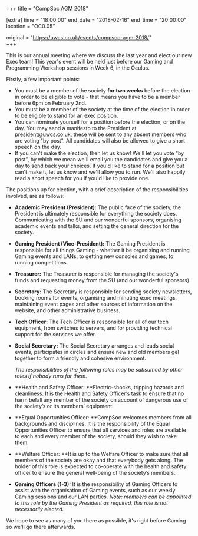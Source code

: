 +++
title = "CompSoc AGM 2018"

[extra]
time = "18:00:00"
end_date = "2018-02-16"
end_time = "20:00:00"
location = "OC0.05"

original = "https://uwcs.co.uk/events/compsoc-agm-2018/"    
+++

This is our annual meeting where we discuss the last year and elect our new Exec team\! This year's event will be held just before our Gaming and Programming Workshop sessions in Week 6, in the Oculus.

Firstly, a few important points:

  - You must be a member of the society **for two weeks** before the election in order to be eligible to vote - that means you have to be a member before 6pm on February 2nd.
  - You must be a member of the society at the time of the election in order to be eligible to stand for an exec position.
  - You can nominate yourself for a position before the election, or on the day. You may send a manifesto to the President at <president@uwcs.co.uk>, these will be sent to any absent members who are voting "by post". All candidates will also be allowed to give a short speech on the day.
  - If you can't make the election, then let us know\! We'll let you vote "by post", by which we mean we'll email you the candidates and give you a day to send back your choices. If you'd like to stand for a position but can't make it, let us know and we'll allow you to run. We'll also happily read a short speech for you if you'd like to provide one.

The positions up for election, with a brief description of the responsibilities involved, are as follows:

  - **Academic President (President):** The public face of the society, the President is ultimately responsible for everything the society does. Communicating with the SU and our wonderful sponsors, organising academic events and talks, and setting the general direction for the society.
  - **Gaming President (Vice-President):** The Gaming President is responsible for all things Gaming - whether it be organising and running Gaming events and LANs, to getting new consoles and games, to running competitions.
  - **Treasurer:** The Treasurer is responsible for managing the society's funds and requesting money from the SU (and our wonderful sponsors).
  - **Secretary:** The Secretary is responsible for sending society newsletters, booking rooms for events, organising and minuting exec meetings, maintaining event pages and other sources of information on the website, and other administrative business.
  - **Tech Officer:** The Tech Officer is responsible for all of our tech equipment, from switches to servers, and for providing technical support for the services we offer.
  - **Social Secretary:** The Social Secretary arranges and leads social events, participates in circles and ensure new and old members gel together to form a friendly and cohesive environment.  
      
    *The responsibilities of the following roles may be subsumed by other roles if nobody runs for them.*
  - **Health and Safety Officer: **Electric-shocks, tripping hazards and cleanliness. It is the Health and Safety Officer’s task to ensure that no harm befall any member of the society on account of dangerous use of the society’s or its members’ equipment.
  - **Equal Opportunities Officer: **CompSoc welcomes members from all backgrounds and disciplines. It is the responsibility of the Equal Opportunities Officer to ensure that all services and roles are available to each and every member of the society, should they wish to take them.
  - **Welfare Officer: **It is up to the Welfare Officer to make sure that all members of the society are okay and that everybody gets along. The holder of this role is expected to co-operate with the health and safety officer to ensure the general well-being of the society’s members.  
  - **Gaming Officers (1-3):** It is the responsibility of Gaming Officers to assist with the organisation of Gaming events, such as our weekly Gaming sessions and our LAN parties. *Note:  members can be appointed to this role by the Gaming President as required, this role is not necessarily elected.*

We hope to see as many of you there as possible, it's right before Gaming so we'll go there afterwards.

